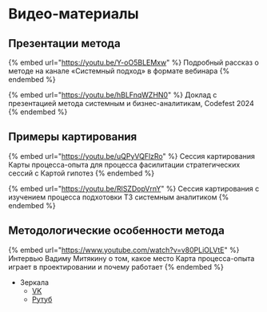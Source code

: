 # Видео-материалы

## Презентации метода

{% embed url="https://youtu.be/Y-oO5BLEMxw" %}
Подробный рассказ о методе на канале «Системный подход» в формате вебинара
{% endembed %}

{% embed url="https://youtu.be/hBLFnqWZHN0" %}
Доклад с презентацией метода системным и бизнес-аналитикам, Codefest 2024
{% endembed %}



## Примеры картирования

{% embed url="https://youtu.be/uQPyVQFlzRo" %}
Сессия картирования Карты процесса-опыта для процесса фасилитации стратегических сессий с Картой гипотез
{% endembed %}

{% embed url="https://youtu.be/RlSZDopVrnY" %}
Сессия картирования с изучением процесса подхотовки ТЗ системным аналитиком
{% endembed %}



## Методологические особенности метода

{% embed url="https://www.youtube.com/watch?v=v80PLiOLVtE" %}
Интервью Вадиму Митякину о том, какое место Карта процесса-опыта играет в проектировании и почему работает
{% endembed %}

* Зеркала
  * [VK](https://vk.com/video709926570\_456239195)
  * [Рутуб](https://rutube.ru/video/7d318d6322bc5353239804a20222f79a/)
